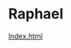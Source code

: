 <!Doctype html>
<html>
  <h1>Raphael</h1>

 <p> <a href="/Paul-Creator/Index.html"target= "blank"> Index.html</a></p>
</html>
